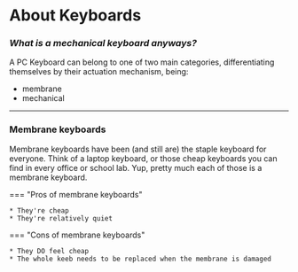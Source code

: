 # About Keyboards

### *What is a mechanical keyboard anyways?*

A PC Keyboard can belong to one of two main categories, differentiating themselves by their actuation mechanism, being:
+ membrane
+ mechanical

---

### Membrane keyboards
Membrane keyboards have been (and still are) the staple keyboard for everyone. Think of a laptop keyboard, or those cheap keyboards you can find in every office or school lab. Yup, pretty much each of those is a membrane keyboard. 

<!-- TODO: how a membrane keyboard works -->
=== "Pros of membrane keyboards"

    * They're cheap
    * They're relatively quiet

=== "Cons of membrane keyboards"

    * They DO feel cheap
    * The whole keeb needs to be replaced when the membrane is damaged